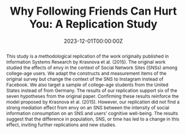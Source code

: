 ---
title: "Why Following Friends Can Hurt You: A Replication Study"
authors:
- admin
- Steven Ullman
author_notes:
- "Equal contribution"
- "Equal contribution"
date: "2023-12-01T00:00:00Z"
doi: ""

# Schedule page publish date (NOT publication's date).
publishDate: "2017-01-01T00:00:00Z"

# Publication type.
# Legend: 0 = Uncategorized; 1 = Conference paper; 2 = Journal article;
# 3 = Preprint / Working Paper; 4 = Report; 5 = Book; 6 = Book section;
# 7 = Thesis; 8 = Patent
publication_types: ["2"]

# Publication name and optional abbreviated publication name.
publication: "*Transactions on Replication Research, 9*(1)"
publication_short: ""

abstract: This study is a methodological replication of the work originally published in Information Systems Research by Krasnova et al. (2015). The original work studied the effects of envy in the context of Social Network Sites (SNSs) among college-age users. We adapt the constructs and measurement items of the original survey but change the context of the SNS to Instagram instead of Facebook. We also target a sample of college-age students from the United States instead of from Germany. The results of our replication support six of the seven hypotheses from the original paper. Confirming these results reinforce the model proposed by Krasnova et al. (2015). However, our replication did not find a strong mediation effect from envy on an SNS between the intensity of social information consumption on an SNS and users’ cognitive well-being. The results suggest that the difference in population, SNS, or time has led to a change in this effect, inviting further replications and new studies.
# Summary. An optional shortened abstract.
#summary: Lorem ipsum dolor sit amet, consectetur adipiscing elit. Duis posuere tellus ac convallis placerat. Proin tincidunt magna sed ex sollicitudin condimentum.

tags:
- Replication
- Behavioral
featured: false

# links:
# - name: ""
#   url: ""
url_pdf: https://www.researchgate.net/profile/Benjamin-Ampel/publication/370492930_Why_Following_Friends_Can_Hurt_You_A_Replication_Study/links/6452e26e809a535021480941/Why-Following-Friends-Can-Hurt-You-A-Replication-Study.pdf
#url_code: 'https://github.com/wowchemy/wowchemy-hugo-themes'
#url_dataset: ''
#url_poster: ''
#url_project: ''
#url_slides: ''
#url_source: ''
#url_video: ''

# Featured image
# To use, add an image named `featured.jpg/png` to your page's folder. 
image:
  caption: 'Replication Results'
  focal_point: ""
  preview_only: false

# Associated Projects (optional).
#   Associate this publication with one or more of your projects.
#   Simply enter your project's folder or file name without extension.
#   E.g. `internal-project` references `content/project/internal-project/index.md`.
#   Otherwise, set `projects: []`.
#projects: []

# Slides (optional).
#   Associate this publication with Markdown slides.
#   Simply enter your slide deck's filename without extension.
#   E.g. `slides: "example"` references `content/slides/example/index.md`.
#   Otherwise, set `slides: ""`.
#slides: example
---